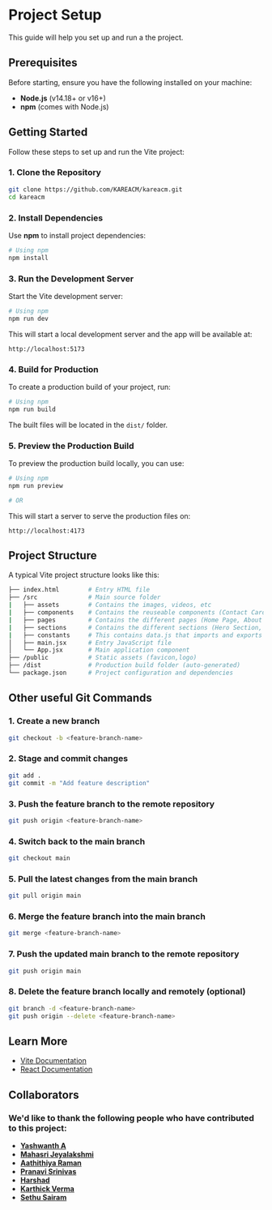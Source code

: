 # Project Setup

This guide will help you set up and run a the project.

## Prerequisites

Before starting, ensure you have the following installed on your machine:

- **Node.js** (v14.18+ or v16+)
- **npm** (comes with Node.js)

## Getting Started

Follow these steps to set up and run the Vite project:

### 1. Clone the Repository

```bash
git clone https://github.com/KAREACM/kareacm.git
cd kareacm
```
### 2. Install Dependencies

Use **npm** to install project dependencies:

```bash
# Using npm
npm install
```

### 3. Run the Development Server

Start the Vite development server:

```bash
# Using npm
npm run dev
```

This will start a local development server and the app will be available at:

```
http://localhost:5173
```

### 4. Build for Production

To create a production build of your project, run:

```bash
# Using npm
npm run build

```

The built files will be located in the `dist/` folder.

### 5. Preview the Production Build

To preview the production build locally, you can use:

```bash
# Using npm
npm run preview

# OR

```

This will start a server to serve the production files on:

```
http://localhost:4173
```

## Project Structure

A typical Vite project structure looks like this:

```bash
├── index.html        # Entry HTML file
├── /src              # Main source folder
|   ├── assets        # Contains the images, videos, etc
|   ├── components    # Contains the reuseable components (Contact Card, Navbar,Footer)
|   ├── pages         # Contains the different pages (Home Page, About Page)
|   ├── sections      # Contains the different sections (Hero Section, Profile Section)
|   ├── constants     # This contains data.js that imports and exports all data as arrays of objects to organize team members, events, projects, and more
│   ├── main.jsx      # Entry JavaScript file
│   └── App.jsx       # Main application component
├── /public           # Static assets (favicon,logo)
├── /dist             # Production build folder (auto-generated)
└── package.json      # Project configuration and dependencies
```

## Other useful Git Commands 

### 1. Create a new branch
```bash
git checkout -b <feature-branch-name>
```

### 2. Stage and commit changes
```bash
git add .
git commit -m "Add feature description"
```

### 3. Push the feature branch to the remote repository
```bash
git push origin <feature-branch-name>
```

### 4. Switch back to the main branch
```bash
git checkout main
```

### 5. Pull the latest changes from the main branch
```bash
git pull origin main
```

### 6. Merge the feature branch into the main branch
```bash
git merge <feature-branch-name>
```

### 7. Push the updated main branch to the remote repository
```bash
git push origin main
```

### 8. Delete the feature branch locally and remotely (optional)
```bash
git branch -d <feature-branch-name>
git push origin --delete <feature-branch-name>
```


## Learn More

- [Vite Documentation](https://vitejs.dev/guide/)
- [React Documentation](https://reactjs.org/docs/getting-started.html)

## Collaborators

### We'd like to thank the following people who have contributed to this project:

- **[Yashwanth A](https://github.com/yash27007)**
- **[Mahasri Jeyalakshmi ](https://github.com/Mahasri-B)**
- **[Aathithiya Raman ](https://github.com/athithyaramaa1)**
- **[Pranavi Srinivas ](https://github.com/kannapranavi15)**
- **[Harshad ](https://github.com/imvsharshad)**
- **[Karthick Verma ](https://github.com/Varma0099)**
- **[Sethu Sairam ](https://github.com/setusairam)**
